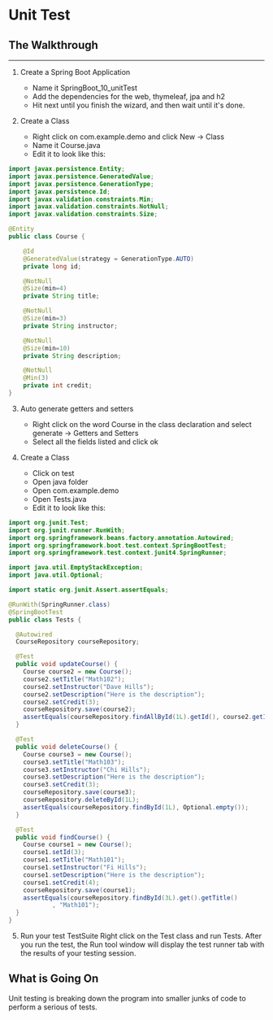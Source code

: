 # Unit Test

## The Walkthrough
---------------------------
1. Create a Spring Boot Application
	* Name it SpringBoot_10_unitTest
	* Add the dependencies for the web, thymeleaf, jpa and h2
	* Hit next until you finish the wizard, and then wait until it's done.

2. Create a Class
	* Right click on com.example.demo and click New -> Class
	* Name it Course.java
	* Edit it to look like this:
```java
import javax.persistence.Entity;
import javax.persistence.GeneratedValue;
import javax.persistence.GenerationType;
import javax.persistence.Id;
import javax.validation.constraints.Min;
import javax.validation.constraints.NotNull;
import javax.validation.constraints.Size;

@Entity
public class Course {

    @Id
    @GeneratedValue(strategy = GenerationType.AUTO)
    private long id;

    @NotNull
    @Size(min=4)
    private String title;

    @NotNull
    @Size(min=3)
    private String instructor;

    @NotNull
    @Size(min=10)
    private String description;

    @NotNull
    @Min(3)
    private int credit;
}
```

3. Auto generate getters and setters
  	* Right click on the word Course in the class declaration and select
		generate -> Getters and Setters
	* Select all the fields listed and click ok

4. Create a Class
	* Click on test
	* Open java folder
	* Open com.example.demo
	* Open Tests.java
	* Edit it to look like this:

```java
import org.junit.Test;
import org.junit.runner.RunWith;
import org.springframework.beans.factory.annotation.Autowired;
import org.springframework.boot.test.context.SpringBootTest;
import org.springframework.test.context.junit4.SpringRunner;

import java.util.EmptyStackException;
import java.util.Optional;

import static org.junit.Assert.assertEquals;

@RunWith(SpringRunner.class)
@SpringBootTest
public class Tests {

  @Autowired
  CourseRepository courseRepository;

  @Test
  public void updateCourse() {
    Course course2 = new Course();
    course2.setTitle("Math102");
    course2.setInstructor("Dave Hills");
    course2.setDescription("Here is the description");
    course2.setCredit(3);
    courseRepository.save(course2);
    assertEquals(courseRepository.findAllById(1L).getId(), course2.getId());
  }

  @Test
  public void deleteCourse() {
    Course course3 = new Course();
    course3.setTitle("Math103");
    course3.setInstructor("Chi Hills");
    course3.setDescription("Here is the description");
    course3.setCredit(3);
    courseRepository.save(course3);
    courseRepository.deleteById(1L);
    assertEquals(courseRepository.findById(1L), Optional.empty());
  }

  @Test
  public void findCourse() {
    Course course1 = new Course();
    course1.setId(3);
    course1.setTitle("Math101");
    course1.setInstructor("Fi Hills");
    course1.setDescription("Here is the description");
    course1.setCredit(4);
    courseRepository.save(course1);
    assertEquals(courseRepository.findById(3L).get().getTitle()
            , "Math101");
  }
}
```

5. Run your test TestSuite
Right click on the Test class and run Tests. After you run the test, 
the Run tool window will display the test runner tab with the results of
your testing session.

## What is Going On
Unit testing is breaking down the program into smaller junks of code to
perform a serious of tests.

